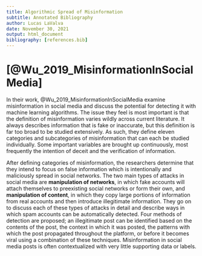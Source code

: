 ```yaml
---
title: Algorithmic Spread of Misinformation
subtitle: Annotated Bibliography
author: Lucas LaValva
date: November 30, 2021
output: html_document
bibliography: [references.bib]
---
```


# [@Wu_2019_MisinformationInSocialMedia]

In their work, @Wu_2019_MisinformationInSocialMedia examine misinformation in social media and discuss the potential for detecting it with machine learning algorithms. The issue they feel is most important is that the definition of misinformation varies wildly across current literature. It always describes information that is fake or inaccurate, but this definition is far too broad to be studied extensively. As such, they define eleven categories and subcategories of misinformation that can each be studied individually. Some important variables are brought up continuously, most frequently the intention of deceit and the verification of information.

After defining categories of misinformation, the researchers determine that they intend to focus on false information which is intentionally and maliciously spread in social networks. The two main types of attacks in social media are **manipulation of networks**, in which fake accounts will attach themselves to preexisting social networks or form their own, and **manipulation of content**, in which they copy large portions of information from real accounts and then introduce illegitimate information. They go on to discuss each of these types of attacks in detail and describe ways in which spam accounts can be automatically detected. Four methods of detection are proposed; an illegitimate post can be identified based on the contents of the post, the context in which it was posted, the patterns with which the post propagated throughout the platform, or before it becomes viral using a combination of these techniques. Misinformation in social media posts is often contextualized with very little supporting data or labels.